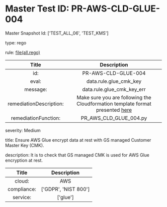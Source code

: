 



# Master Test ID: PR-AWS-CLD-GLUE-004


Master Snapshot Id: ['TEST_ALL_06', 'TEST_KMS']

type: rego

rule: [file(all.rego)]  
  
  
  
  

|Title|Description|
| :---: | :---: |
|id: |PR-AWS-CLD-GLUE-004|
|eval: |data.rule.glue_cmk_key|
|message: |data.rule.glue_cmk_key_err|
|remediationDescription: |Make sure you are following the Cloudformation template format presented <a href='https://boto3.amazonaws.com/v1/documentation/api/latest/reference/services/glue.html#Glue.Client.get_security_configuration' target='_blank'>here</a>|
|remediationFunction: |PR_AWS_CLD_GLUE_004.py|


severity: Medium

title: Ensure AWS Glue encrypt data at rest with GS managed Customer Master Key (CMK).

description: It is to check that GS managed CMK is used for AWS Glue encryption at rest.  
  
  

|Title|Description|
| :---: | :---: |
|cloud: |AWS|
|compliance: |['GDPR', 'NIST 800']|
|service: |['glue']|



[file(all.rego)]: https://github.com/prancer-io/prancer-compliance-test/tree/master/aws/cloud/all.rego
